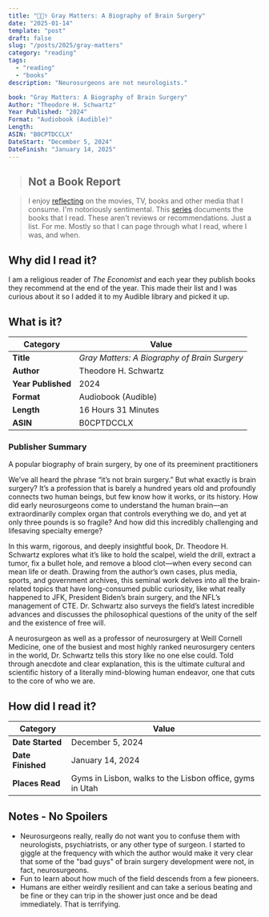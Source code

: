 ```yaml
---
title: "🧠👨‍⚕️ Gray Matters: A Biography of Brain Surgery"
date: "2025-01-14"
template: "post"
draft: false
slug: "/posts/2025/gray-matters"
category: "reading"
tags:
  - "reading"
  - "books"
description: "Neurosurgeons are not neurologists."

book: "Gray Matters: A Biography of Brain Surgery"
Author: "Theodore H. Schwartz"
Year Published: "2024"
Format: "Audiobook (Audible)"
Length:
ASIN: "B0CPTDCCLX"
DateStart: "December 5, 2024"
DateFinish: "January 14, 2025"
---
```


> ## Not a Book Report

> I enjoy [reflecting](https://blog.samrhea.com/posts/2019/analyze-media-habits) on the movies, TV, books and other media that I consume. I'm notoriously sentimental. This [series](https://blog.samrhea.com/category/reading) documents the books that I read. These aren't reviews or recommendations. Just a list. For me. Mostly so that I can page through what I read, where I was, and when.

## Why did I read it?

I am a religious reader of _The Economist_ and each year they publish books they recommend at the end of the year. This made their list and I was curious about it so I added it to my Audible library and picked it up.

## What is it?

|Category|Value|
|---|---|
|**Title**|*Gray Matters: A Biography of Brain Surgery*|
|**Author**|Theodore H. Schwartz|
|**Year Published**|2024|
|**Format**|Audiobook (Audible)|
|**Length**|16 Hours 31 Minutes|
|**ASIN**|B0CPTDCCLX|

### Publisher Summary

A popular biography of brain surgery, by one of its preeminent practitioners

We’ve all heard the phrase “it’s not brain surgery.” But what exactly is brain surgery? It’s a profession that is barely a hundred years old and profoundly connects two human beings, but few know how it works, or its history. How did early neurosurgeons come to understand the human brain—an extraordinarily complex organ that controls everything we do, and yet at only three pounds is so fragile? And how did this incredibly challenging and lifesaving specialty emerge?

In this warm, rigorous, and deeply insightful book, Dr. Theodore H. Schwartz explores what it’s like to hold the scalpel, wield the drill, extract a tumor, fix a bullet hole, and remove a blood clot—when every second can mean life or death. Drawing from the author’s own cases, plus media, sports, and government archives, this seminal work delves into all the brain-related topics that have long-consumed public curiosity, like what really happened to JFK, President Biden’s brain surgery, and the NFL’s management of CTE. Dr. Schwartz also surveys the field’s latest incredible advances and discusses the philosophical questions of the unity of the self and the existence of free will.

A neurosurgeon as well as a professor of neurosurgery at Weill Cornell Medicine, one of the busiest and most highly ranked neurosurgery centers in the world, Dr. Schwartz tells this story like no one else could. Told through anecdote and clear explanation, this is the ultimate cultural and scientific history of a literally mind-blowing human endeavor, one that cuts to the core of who we are.

## How did I read it?

|Category|Value|
|---|---|
|**Date Started**|December 5, 2024|
|**Date Finished**|January 14, 2024|
|**Places Read**|Gyms in Lisbon, walks to the Lisbon office, gyms in Utah|

## Notes - No Spoilers

* Neurosurgeons really, really do not want you to confuse them with neurologists, psychiatrists, or any other type of surgeon. I started to giggle at the frequency with which the author would make it very clear that some of the "bad guys" of brain surgery development were not, in fact, neurosurgeons.
* Fun to learn about how much of the field descends from a few pioneers.
* Humans are either weirdly resilient and can take a serious beating and be fine or they can trip in the shower just once and be dead immediately. That is terrifying.
